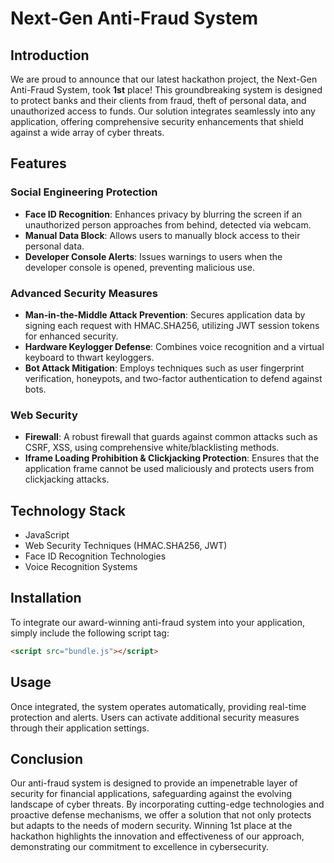 # Next-Gen Anti-Fraud System

## Introduction
We are proud to announce that our latest hackathon project, the Next-Gen Anti-Fraud System, took **1st** place! This groundbreaking system is designed to protect banks and their clients from fraud, theft of personal data, and unauthorized access to funds. Our solution integrates seamlessly into any application, offering comprehensive security enhancements that shield against a wide array of cyber threats.

## Features

### Social Engineering Protection
- **Face ID Recognition**: Enhances privacy by blurring the screen if an unauthorized person approaches from behind, detected via webcam.
- **Manual Data Block**: Allows users to manually block access to their personal data.
- **Developer Console Alerts**: Issues warnings to users when the developer console is opened, preventing malicious use.

### Advanced Security Measures
- **Man-in-the-Middle Attack Prevention**: Secures application data by signing each request with HMAC.SHA256, utilizing JWT session tokens for enhanced security.
- **Hardware Keylogger Defense**: Combines voice recognition and a virtual keyboard to thwart keyloggers.
- **Bot Attack Mitigation**: Employs techniques such as user fingerprint verification, honeypots, and two-factor authentication to defend against bots.

### Web Security
- **Firewall**: A robust firewall that guards against common attacks such as CSRF, XSS, using comprehensive white/blacklisting methods.
- **Iframe Loading Prohibition & Clickjacking Protection**: Ensures that the application frame cannot be used maliciously and protects users from clickjacking attacks.

## Technology Stack
- JavaScript
- Web Security Techniques (HMAC.SHA256, JWT)
- Face ID Recognition Technologies
- Voice Recognition Systems

## Installation
To integrate our award-winning anti-fraud system into your application, simply include the following script tag:

```html
<script src="bundle.js"></script>
```

## Usage
Once integrated, the system operates automatically, providing real-time protection and alerts. Users can activate additional security measures through their application settings.

## Conclusion
Our anti-fraud system is designed to provide an impenetrable layer of security for financial applications, safeguarding against the evolving landscape of cyber threats. By incorporating cutting-edge technologies and proactive defense mechanisms, we offer a solution that not only protects but adapts to the needs of modern security. Winning 1st place at the hackathon highlights the innovation and effectiveness of our approach, demonstrating our commitment to excellence in cybersecurity.
